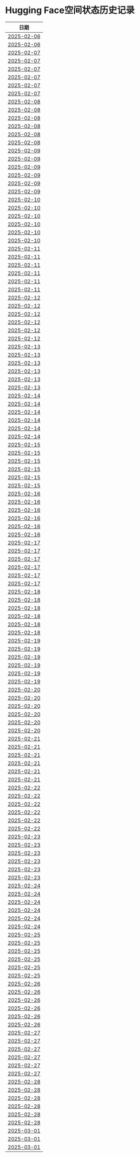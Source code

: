 # Hugging Face空间状态历史记录

| 日期 
|---|
| [2025-02-06](https://github.com/naseaoi/HF-Space-Helper/commits/3f7734d233bd7fe71c52184576d298a581aad56c/docs/index.html) |  |
| [2025-02-06](https://github.com/naseaoi/HF-Space-Helper/commits/99d272485f2517aaa128a806fae048eede76a1d0/docs/index.html) |  |
| [2025-02-07](https://github.com/naseaoi/HF-Space-Helper/commits/d04b0ff2fa74e2c1dbcaa27f5116c7f6929dc049/docs/index.html) |  |
| [2025-02-07](https://github.com/naseaoi/HF-Space-Helper/commits/c26d29e8e9e82482bf41cb75972a1df4e7a2eac8/docs/index.html) |  |
| [2025-02-07](https://github.com/naseaoi/HF-Space-Helper/commits/971a9df055c55ecaf8ef4f9b6b0dd9dcc581f134/docs/index.html) |  |
| [2025-02-07](https://github.com/naseaoi/HF-Space-Helper/commits/58a82912b29359c8b7b65cd6cd47b538c9163429/docs/index.html) |  |
| [2025-02-07](https://github.com/naseaoi/HF-Space-Helper/commits/32d3ac846bb9a4d05149550cc09afc2c33bd5d19/docs/index.html) |  |
| [2025-02-07](https://github.com/naseaoi/HF-Space-Helper/commits/f4e8157254f9f408a1afb136f0a5657b5216a02c/docs/index.html) |  |
| [2025-02-08](https://github.com/naseaoi/HF-Space-Helper/commits/ae7deac5ffdfd32fc1742714ff51afb7be990a24/docs/index.html) |  |
| [2025-02-08](https://github.com/naseaoi/HF-Space-Helper/commits/4cfbd1c759613a9bc6f6420f8bfdb1161f7b9a0e/docs/index.html) |  |
| [2025-02-08](https://github.com/naseaoi/HF-Space-Helper/commits/62964ba5509c8cb08a7af5a16d055d5026325b81/docs/index.html) |  |
| [2025-02-08](https://github.com/naseaoi/HF-Space-Helper/commits/c041abdeb548400a0da0dcd9f16e1c675b9f394c/docs/index.html) |  |
| [2025-02-08](https://github.com/naseaoi/HF-Space-Helper/commits/0b705ecad7f2e2e34988981ca5586028e7acf203/docs/index.html) |  |
| [2025-02-08](https://github.com/naseaoi/HF-Space-Helper/commits/03c181ef27023804a5997e9e040738deb66674b8/docs/index.html) |  |
| [2025-02-09](https://github.com/naseaoi/HF-Space-Helper/commits/36ca5d9fe150e92767248af917f097708d9e7ccf/docs/index.html) |  |
| [2025-02-09](https://github.com/naseaoi/HF-Space-Helper/commits/26d58ab80972f11e3c1ba5fe84ef3124e40aa8b8/docs/index.html) |  |
| [2025-02-09](https://github.com/naseaoi/HF-Space-Helper/commits/1538e20e6ad327975a7c4e3a8da3234e6f5ebbd2/docs/index.html) |  |
| [2025-02-09](https://github.com/naseaoi/HF-Space-Helper/commits/831ffc5ae20e9e0470c4f49334da807397588cc5/docs/index.html) |  |
| [2025-02-09](https://github.com/naseaoi/HF-Space-Helper/commits/99d7f145023e47fa984870ea4139a41ce8c4fd80/docs/index.html) |  |
| [2025-02-09](https://github.com/naseaoi/HF-Space-Helper/commits/e7ed7c36df9b946e7ba47b6e0e2033ad808bff3f/docs/index.html) |  |
| [2025-02-10](https://github.com/naseaoi/HF-Space-Helper/commits/c491e297c4b0b436417dd5a7a5cc4da549a1ed5c/docs/index.html) |  |
| [2025-02-10](https://github.com/naseaoi/HF-Space-Helper/commits/6cf78b3a3a21d340f81b6c006d8cff26fa932ff9/docs/index.html) |  |
| [2025-02-10](https://github.com/naseaoi/HF-Space-Helper/commits/ffbb1f453edc031ab0860a2d3265cabed9f2e43b/docs/index.html) |  |
| [2025-02-10](https://github.com/naseaoi/HF-Space-Helper/commits/c23c4103d3fbba5ffc379e712e4cf45194c39160/docs/index.html) |  |
| [2025-02-10](https://github.com/naseaoi/HF-Space-Helper/commits/f3cb31b11cc20ebc2891e2c63d9a6427be97db83/docs/index.html) |  |
| [2025-02-10](https://github.com/naseaoi/HF-Space-Helper/commits/3112c8314ee56d02f79d017c1b1f300b784aeef9/docs/index.html) |  |
| [2025-02-11](https://github.com/naseaoi/HF-Space-Helper/commits/40f723dd9f99cbab6fcf60248bf8a07b690d8dbf/docs/index.html) |  |
| [2025-02-11](https://github.com/naseaoi/HF-Space-Helper/commits/19da673badeb43599561d063f64b79c88733bfe6/docs/index.html) |  |
| [2025-02-11](https://github.com/naseaoi/HF-Space-Helper/commits/38598b9b5ddd341a5cef681e284d526a6d898a93/docs/index.html) |  |
| [2025-02-11](https://github.com/naseaoi/HF-Space-Helper/commits/cb368cd5f756f1c7e7e12736b7e381efb3d601f2/docs/index.html) |  |
| [2025-02-11](https://github.com/naseaoi/HF-Space-Helper/commits/09a8a7ae654b2536381c6232f147d45aa67224fe/docs/index.html) |  |
| [2025-02-11](https://github.com/naseaoi/HF-Space-Helper/commits/75c435dc50e2d90e440a35ef6de5c9a797270103/docs/index.html) |  |
| [2025-02-12](https://github.com/naseaoi/HF-Space-Helper/commits/62ae20d64be28b865418eebac36c9fba42d777a3/docs/index.html) |  |
| [2025-02-12](https://github.com/naseaoi/HF-Space-Helper/commits/bd670d6665a14638d148a9c9995658dbe3f5232a/docs/index.html) |  |
| [2025-02-12](https://github.com/naseaoi/HF-Space-Helper/commits/540539520bcab06d4570ded34957ef8ac592c273/docs/index.html) |  |
| [2025-02-12](https://github.com/naseaoi/HF-Space-Helper/commits/17bbda17fe005e8abc848df0d5484322e058cd3f/docs/index.html) |  |
| [2025-02-12](https://github.com/naseaoi/HF-Space-Helper/commits/2e9757f57ceb0e87e31a825312d70632517bc96f/docs/index.html) |  |
| [2025-02-12](https://github.com/naseaoi/HF-Space-Helper/commits/9f2db20c56de9897ad17ce85223c4dd9aeb12a17/docs/index.html) |  |
| [2025-02-13](https://github.com/naseaoi/HF-Space-Helper/commits/7b65f686cfaf2cd967a3355e7945bd0e78433f1f/docs/index.html) |  |
| [2025-02-13](https://github.com/naseaoi/HF-Space-Helper/commits/80a2a7d890c12028fba273e1f2bf4811504fcc2e/docs/index.html) |  |
| [2025-02-13](https://github.com/naseaoi/HF-Space-Helper/commits/b2f68ccc8c106e1f6037dc4f8fe409394c8115a2/docs/index.html) |  |
| [2025-02-13](https://github.com/naseaoi/HF-Space-Helper/commits/6a681065f2031c5438ca4b4095718a9abc05984b/docs/index.html) |  |
| [2025-02-13](https://github.com/naseaoi/HF-Space-Helper/commits/6eb8a91e2d237c87c5d86872dbb301ab3d7ca2af/docs/index.html) |  |
| [2025-02-13](https://github.com/naseaoi/HF-Space-Helper/commits/31c4b3d922f2a654e63f25d3bc3d7cd8f6a6493b/docs/index.html) |  |
| [2025-02-14](https://github.com/naseaoi/HF-Space-Helper/commits/c9fae4e4514b5646dacb5a93ca7d5ec18e351631/docs/index.html) |  |
| [2025-02-14](https://github.com/naseaoi/HF-Space-Helper/commits/8dcf4f45977dacd08b8dbf5241b2f027e082a85d/docs/index.html) |  |
| [2025-02-14](https://github.com/naseaoi/HF-Space-Helper/commits/1080f455f55f193b1453b21f293ac362e389a4f5/docs/index.html) |  |
| [2025-02-14](https://github.com/naseaoi/HF-Space-Helper/commits/bb6a9bed5c455c91eae742e301f418e4ec0da9e3/docs/index.html) |  |
| [2025-02-14](https://github.com/naseaoi/HF-Space-Helper/commits/6df00a172afd3dfd0561c43f22e0a7b997e3a7ea/docs/index.html) |  |
| [2025-02-14](https://github.com/naseaoi/HF-Space-Helper/commits/09ace88d726cc6d6dfdc1c8025c568e10c0afb80/docs/index.html) |  |
| [2025-02-15](https://github.com/naseaoi/HF-Space-Helper/commits/6a8038d7533e4d3ca6c9b00dbb20ba4899bad9c2/docs/index.html) |  |
| [2025-02-15](https://github.com/naseaoi/HF-Space-Helper/commits/dd041fc0a456eb4bacad6dea55f1c779e5d3116d/docs/index.html) |  |
| [2025-02-15](https://github.com/naseaoi/HF-Space-Helper/commits/b5e7a16c00d21650082ef151a6883adf525f1431/docs/index.html) |  |
| [2025-02-15](https://github.com/naseaoi/HF-Space-Helper/commits/1dd930632fbb3f75a4bde6d63ab210e288b72f88/docs/index.html) |  |
| [2025-02-15](https://github.com/naseaoi/HF-Space-Helper/commits/a0d268d314f207ad33cc07ccbb4bb04853654758/docs/index.html) |  |
| [2025-02-15](https://github.com/naseaoi/HF-Space-Helper/commits/0791f12f67bec232a72dbeb411c5ee4f53dcb22f/docs/index.html) |  |
| [2025-02-16](https://github.com/naseaoi/HF-Space-Helper/commits/7db56f172db7ab9518b3981d134514f4cd79ff45/docs/index.html) |  |
| [2025-02-16](https://github.com/naseaoi/HF-Space-Helper/commits/6edf956d0470bf09d744f3f3e81c906eb5204581/docs/index.html) |  |
| [2025-02-16](https://github.com/naseaoi/HF-Space-Helper/commits/b1946366ba1d1b90f6a77500f28c8b0ed3625aa3/docs/index.html) |  |
| [2025-02-16](https://github.com/naseaoi/HF-Space-Helper/commits/3f28981a63b962fa03612d00a7cf8a7cb8321e17/docs/index.html) |  |
| [2025-02-16](https://github.com/naseaoi/HF-Space-Helper/commits/6ed49e0c5b2154748f2ea60c33c08a72c0a4047d/docs/index.html) |  |
| [2025-02-16](https://github.com/naseaoi/HF-Space-Helper/commits/cf722a3e455da58c4bd1c983464465b8787faebd/docs/index.html) |  |
| [2025-02-17](https://github.com/naseaoi/HF-Space-Helper/commits/7c676f20bddf7c0ce3e7cec74cf58315ef792ef0/docs/index.html) |  |
| [2025-02-17](https://github.com/naseaoi/HF-Space-Helper/commits/c5b5b91baaef70976ee749b849b9c0a0d75872a8/docs/index.html) |  |
| [2025-02-17](https://github.com/naseaoi/HF-Space-Helper/commits/3f9826c82c0fc165b6c5bbb1519903a7ac36c51c/docs/index.html) |  |
| [2025-02-17](https://github.com/naseaoi/HF-Space-Helper/commits/361994d0b1ddb9060ef22f601fc4b9ba35bd5e24/docs/index.html) |  |
| [2025-02-17](https://github.com/naseaoi/HF-Space-Helper/commits/e9a0231fb2f313eb740963b7327274c411c9d3c0/docs/index.html) |  |
| [2025-02-17](https://github.com/naseaoi/HF-Space-Helper/commits/7e602d37dc4f47f7a46f1d17622d38da72385db8/docs/index.html) |  |
| [2025-02-18](https://github.com/naseaoi/HF-Space-Helper/commits/4e7d192d9894c5bcddacc435fd2786b8ebac347d/docs/index.html) |  |
| [2025-02-18](https://github.com/naseaoi/HF-Space-Helper/commits/09f6787984eadff7de37cd804686623b09b2a45f/docs/index.html) |  |
| [2025-02-18](https://github.com/naseaoi/HF-Space-Helper/commits/ff477b915734f46bcdf7799e4442124f2cacb0f3/docs/index.html) |  |
| [2025-02-18](https://github.com/naseaoi/HF-Space-Helper/commits/e13520fd943d44b0019a10d481e0a3f46d9363ab/docs/index.html) |  |
| [2025-02-18](https://github.com/naseaoi/HF-Space-Helper/commits/b08b759a16910657ab61e55261ecbc531936a503/docs/index.html) |  |
| [2025-02-18](https://github.com/naseaoi/HF-Space-Helper/commits/86d34d0feaaacb0940f2f09dfe5a877df0241e07/docs/index.html) |  |
| [2025-02-19](https://github.com/naseaoi/HF-Space-Helper/commits/e135caa41c039fec0c1c3375b5973b7ad0a73ba1/docs/index.html) |  |
| [2025-02-19](https://github.com/naseaoi/HF-Space-Helper/commits/f239bf9b4bb197f40cc082b3f7cd990bb656e235/docs/index.html) |  |
| [2025-02-19](https://github.com/naseaoi/HF-Space-Helper/commits/fa699099ec8f609060cd31b7ed1c0852bac74f8b/docs/index.html) |  |
| [2025-02-19](https://github.com/naseaoi/HF-Space-Helper/commits/dbc807a852ccb78bae6bfbd46a0a8e53ca499987/docs/index.html) |  |
| [2025-02-19](https://github.com/naseaoi/HF-Space-Helper/commits/addc4136c2ed8c7a638da39eb2648fba1908a1ec/docs/index.html) |  |
| [2025-02-19](https://github.com/naseaoi/HF-Space-Helper/commits/3f108c862d623e2e9bbf557ad01912d37bdc917b/docs/index.html) |  |
| [2025-02-20](https://github.com/naseaoi/HF-Space-Helper/commits/d00a5cb40781c57a1fd406b9f19f5a06f74aa16a/docs/index.html) |  |
| [2025-02-20](https://github.com/naseaoi/HF-Space-Helper/commits/01a22ab5e8faf5d27cf35701a6088eb2287a1380/docs/index.html) |  |
| [2025-02-20](https://github.com/naseaoi/HF-Space-Helper/commits/03b8beab3d70da27fd1943bc2039f1ece728170d/docs/index.html) |  |
| [2025-02-20](https://github.com/naseaoi/HF-Space-Helper/commits/1cd9c30342bc700415d2b8234febac69893cb054/docs/index.html) |  |
| [2025-02-20](https://github.com/naseaoi/HF-Space-Helper/commits/467724bd6f65700c6bbf8635e22d77b3524c7f72/docs/index.html) |  |
| [2025-02-20](https://github.com/naseaoi/HF-Space-Helper/commits/5937f76a0d876af8a1910f18c6949d75a4490138/docs/index.html) |  |
| [2025-02-21](https://github.com/naseaoi/HF-Space-Helper/commits/25ffe40013e1d1e58956f3f8393b5a06718014a3/docs/index.html) |  |
| [2025-02-21](https://github.com/naseaoi/HF-Space-Helper/commits/ac5e9babbe43df5331ce58d9db1ec18ed89e3248/docs/index.html) |  |
| [2025-02-21](https://github.com/naseaoi/HF-Space-Helper/commits/ba51ad8291d4098689353e177038084702d90cf4/docs/index.html) |  |
| [2025-02-21](https://github.com/naseaoi/HF-Space-Helper/commits/f658e026c8a347e00eea475cfb15ea215ceb0b77/docs/index.html) |  |
| [2025-02-21](https://github.com/naseaoi/HF-Space-Helper/commits/dad1a0be6e8d43d6584c8e1b4e116d25991179b2/docs/index.html) |  |
| [2025-02-21](https://github.com/naseaoi/HF-Space-Helper/commits/1767905e482bd198a92836e22af803739cd838fe/docs/index.html) |  |
| [2025-02-22](https://github.com/naseaoi/HF-Space-Helper/commits/e29b028faa4ee5025881c53206770c678b15b77d/docs/index.html) |  |
| [2025-02-22](https://github.com/naseaoi/HF-Space-Helper/commits/247e6add7c1c234f4a6035ebfd0c07e30465d9f2/docs/index.html) |  |
| [2025-02-22](https://github.com/naseaoi/HF-Space-Helper/commits/1ea736d3ca31acd09acde6daf3fdbf1f40c6b829/docs/index.html) |  |
| [2025-02-22](https://github.com/naseaoi/HF-Space-Helper/commits/8e2dd72f667c2691c1e8cfb3bf03a9afbf0f7ee9/docs/index.html) |  |
| [2025-02-22](https://github.com/naseaoi/HF-Space-Helper/commits/836ed77028ac1b2993d929a93cbe2f258516210f/docs/index.html) |  |
| [2025-02-22](https://github.com/naseaoi/HF-Space-Helper/commits/4e0ba31e26dc1fafee5d8cc375da46bd5631302d/docs/index.html) |  |
| [2025-02-23](https://github.com/naseaoi/HF-Space-Helper/commits/dca1f4d87febc9adc7bd9295a10e6d67bff57644/docs/index.html) |  |
| [2025-02-23](https://github.com/naseaoi/HF-Space-Helper/commits/9ae80b6679f460c38fa127ade83945b7bafffaa0/docs/index.html) |  |
| [2025-02-23](https://github.com/naseaoi/HF-Space-Helper/commits/50a63968ef6a19e739e48d35a84489cdd6006848/docs/index.html) |  |
| [2025-02-23](https://github.com/naseaoi/HF-Space-Helper/commits/89856280f1fcd3640d855b468bd27681b6e9869e/docs/index.html) |  |
| [2025-02-23](https://github.com/naseaoi/HF-Space-Helper/commits/e55259e3ff313ab6f7d9aa7612463574d61cbaf9/docs/index.html) |  |
| [2025-02-23](https://github.com/naseaoi/HF-Space-Helper/commits/5711350944d1e333516bd25464c7b976f0a33367/docs/index.html) |  |
| [2025-02-24](https://github.com/naseaoi/HF-Space-Helper/commits/2a252c35a864ec64a0c7394ad30c708355e5ee79/docs/index.html) |  |
| [2025-02-24](https://github.com/naseaoi/HF-Space-Helper/commits/e68e53bc5eb81e86bb4584faa8e812fa5094f551/docs/index.html) |  |
| [2025-02-24](https://github.com/naseaoi/HF-Space-Helper/commits/867592ced40b16e9ff750a906f52bd7f073815aa/docs/index.html) |  |
| [2025-02-24](https://github.com/naseaoi/HF-Space-Helper/commits/adfa1c7ff7b08e4a9ba99e166276968febe90841/docs/index.html) |  |
| [2025-02-24](https://github.com/naseaoi/HF-Space-Helper/commits/a39312b93886722ad5f06634211dca0be621e0a2/docs/index.html) |  |
| [2025-02-24](https://github.com/naseaoi/HF-Space-Helper/commits/3a2449e48c645c2c1ca876d25abf69ec08935d6b/docs/index.html) |  |
| [2025-02-25](https://github.com/naseaoi/HF-Space-Helper/commits/3953dbbbe985102e11640d4369f27bb152fd281e/docs/index.html) |  |
| [2025-02-25](https://github.com/naseaoi/HF-Space-Helper/commits/cb0d46240e6e9f6cb0644f9379010183aef521b3/docs/index.html) |  |
| [2025-02-25](https://github.com/naseaoi/HF-Space-Helper/commits/ff417a3d053ed10f531dd3fd2899b34564e65566/docs/index.html) |  |
| [2025-02-25](https://github.com/naseaoi/HF-Space-Helper/commits/d2b31e85f8a7cf6f5f7111f95188b2fcb4e57767/docs/index.html) |  |
| [2025-02-25](https://github.com/naseaoi/HF-Space-Helper/commits/da135b874e6736a6c5877a66be1c9bd5e23d53da/docs/index.html) |  |
| [2025-02-25](https://github.com/naseaoi/HF-Space-Helper/commits/df24ec0248537dbb398c07d437a90125a59c23fe/docs/index.html) |  |
| [2025-02-26](https://github.com/naseaoi/HF-Space-Helper/commits/e0b5138031af33b05c8c06055f6194d86b1ad157/docs/index.html) |  |
| [2025-02-26](https://github.com/naseaoi/HF-Space-Helper/commits/86f895eed2630942d6610f7b6d59caa70a32025f/docs/index.html) |  |
| [2025-02-26](https://github.com/naseaoi/HF-Space-Helper/commits/42856be1daf0fb4198fb7a992654967570cf3d93/docs/index.html) |  |
| [2025-02-26](https://github.com/naseaoi/HF-Space-Helper/commits/fa95d19b95ac19fd554f7ce37036ed8740aa023f/docs/index.html) |  |
| [2025-02-26](https://github.com/naseaoi/HF-Space-Helper/commits/38bc9838a4da3ad60a1e4c7cfc47f3420df4f0c4/docs/index.html) |  |
| [2025-02-26](https://github.com/naseaoi/HF-Space-Helper/commits/f9241eca42f68804facca0bdcc4e772e2cfc7c49/docs/index.html) |  |
| [2025-02-27](https://github.com/naseaoi/HF-Space-Helper/commits/7ff93d28a1a7bcb468c59075b0e6525f2797b396/docs/index.html) |  |
| [2025-02-27](https://github.com/naseaoi/HF-Space-Helper/commits/dd546a33c5d19ae73e67d37e4284e8923d08ee87/docs/index.html) |  |
| [2025-02-27](https://github.com/naseaoi/HF-Space-Helper/commits/1983b49c68d485237f6a5615d7ae7f4146fb3a4b/docs/index.html) |  |
| [2025-02-27](https://github.com/naseaoi/HF-Space-Helper/commits/de81b14e2292876090af232f57981d82f194fcf0/docs/index.html) |  |
| [2025-02-27](https://github.com/naseaoi/HF-Space-Helper/commits/572bb16acecfd23708b5d530bcc7a30f1415a407/docs/index.html) |  |
| [2025-02-27](https://github.com/naseaoi/HF-Space-Helper/commits/3b12bb2396ac6764405d8ecb707fce55407ea6bb/docs/index.html) |  |
| [2025-02-28](https://github.com/naseaoi/HF-Space-Helper/commits/6ac7e7c1a8ed1b432c4f47a670a85b3f7eeaa7db/docs/index.html) |  |
| [2025-02-28](https://github.com/naseaoi/HF-Space-Helper/commits/d4ca97013a75e35cec33fe9799d20ac10013ec03/docs/index.html) |  |
| [2025-02-28](https://github.com/naseaoi/HF-Space-Helper/commits/b3fb0f0d26b21101ffaa9349742ddf2f26f07a3b/docs/index.html) |  |
| [2025-02-28](https://github.com/naseaoi/HF-Space-Helper/commits/539509ad3a5496cea06dc197b5f9a453340e4d58/docs/index.html) |  |
| [2025-02-28](https://github.com/naseaoi/HF-Space-Helper/commits/eec401d741c671797257c53942d6ba2a78172098/docs/index.html) |  |
| [2025-02-28](https://github.com/naseaoi/HF-Space-Helper/commits/fc54a7d762de387cc0ebf208a13850afd9f1f15b/docs/index.html) |  |
| [2025-03-01](https://github.com/naseaoi/HF-Space-Helper/commits/b61d8586992999ff2c4eb079f6910527b69f8896/docs/index.html) |  |
| [2025-03-01](https://github.com/naseaoi/HF-Space-Helper/commits/376ed3bcdcd5ef555cd4959c3f0a02705bc314fd/docs/index.html) |  |
| [2025-03-01](https://github.com/naseaoi/HF-Space-Helper/commits/9ce573b33b411a71d37add76daa8edb83bbb98c7/docs/index.html) |  |
